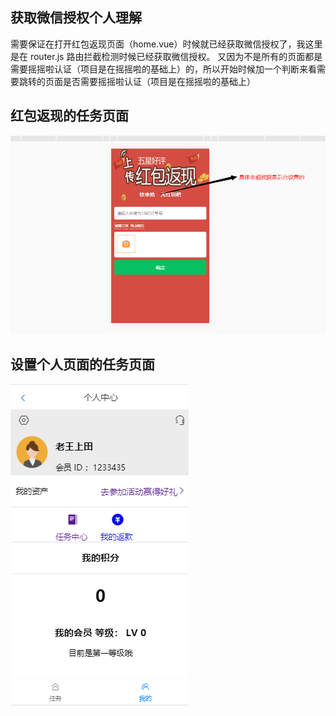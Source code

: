 ## 获取微信授权个人理解
 需要保证在打开红包返现页面（home.vue）时候就已经获取微信授权了，我这里是在 router.js 路由拦截检测时候已经获取微信授权。
 又因为不是所有的页面都是需要摇摇啦认证（项目是在摇摇啦的基础上）的，所以开始时候加一个判断来看需要跳转的页面是否需要摇摇啦认证（项目是在摇摇啦的基础上）
## 红包返现的任务页面
![红包返现的示例图](https://github.com/StormWan/socialcrm/blob/master/sampleImg/红包返现.png)
## 设置个人页面的任务页面
![个人页面示例图](https://github.com/StormWan/socialcrm/blob/master/sampleImg/about.png)

